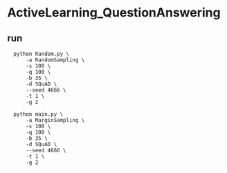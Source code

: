 # ActiveLearning_QuestionAnswering

## run
```
  python Random.py \
      -a RandomSampling \
      -s 100 \
      -q 100 \
      -b 35 \
      -d SQuAD \
      --seed 4666 \
      -t 1 \
      -g 2
```

```
  python main.py \
      -a MarginSampling \
      -s 100 \
      -q 100 \
      -b 35 \
      -d SQuAD \
      --seed 4666 \
      -t 1 \
      -g 2
```